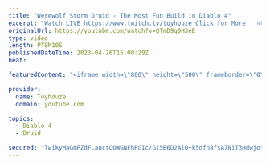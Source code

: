 ```yaml
---
title: "Werewolf Storm Druid - The Most Fun Build in Diablo 4"
excerpt: "Watch LIVE https://www.twitch.tv/toyhouze Click for More   ⭐Popular Playlists ⭐ Diablo 4 Playlist ..."
originalUrl: https://youtube.com/watch?v=QTmD9q9H3eE
type: video
length: PT8M10S
publishedDateTime: 2023-04-26T15:00:29Z
heat: 

featuredContent: "<iframe width=\"800\" height=\"500\" frameborder=\"0\" src=\"https://www.youtube.com/embed/QTmD9q9H3eE\" allow=\"accelerometer; autoplay; encrypted-media; gyroscope; picture-in-picture\" allowfullscreen></iframe>"

provider:
  name: Toyhouze
  domain: youtube.com

topics:
  - Diablo 4
  - Druid

secured: "lwikyMaGmPZdFLauctOQWGNFhPGIc/Gi5B6D2AlQ+k5dfn8fsA7NiT3Hdwjot7XQj0qUjkfQ1dX4fT4TCbcYlTAI1WdOAz7ewqBqEH7bTH7Y4OmCqreYJbJgMgDaFvuVQ4uJAFiFltGvXx280170YavJfnbGOk60MXnUKjBreXegLd/Qd0z2QcYDP/82uBkAHPvEwHDOH2rv+jX4VLRgL0IhFdswRARmG6qfkUP87SJxbIxeTOzJjMf7GPqWXihSaIUynckgAh+8+thbSBcHASmyq0PWizsY4OuiDrP/4DIYmhbDl1kH39MmYg7kC6/aXFzQbylkxXhZ0J+BYz6T38M2dGHbu3C676gP1b4ppFxdtybtXQ6/1RElSEiMwG3+8O93BE5aAqrakOqi69A//mDor4O7XlWx+U5Y0nEslIA=;NohOj5faeb9YlekNHFv3sg=="
---
```


